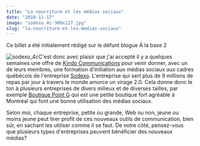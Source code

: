 ```yaml
---
title: "La nourriture et les médias sociaux"
date: "2010-11-17"
image: "sodexo_4c-300x127.jpg"
slug: "la-nourriture-et-les-medias-sociaux"
---
```


Ce billet a été initialement rédigé sur le défunt blogue À la base 2

![](images/sodexo_4c-300x127.jpg "sodexo_4c")C'est donc avec plaisir que j'ai accepté il y a quelques semaines une offre de [Kindo Communications](https://www.kindoweb.com/ "Site Web de Kindo Communications") pour venir donner, avec un de leurs membres, une formation d'initiation aux médias sociaux aux cadres québécois de l'entreprise [Sodexo](https://www.sodexo.ca/ "Site Web de Sodexo"). L'entreprise qui sert plus de 9 millions de repas par jour à travers le monde amorce un virage 2.0. Cela donne donc le ton à plusieurs entreprises de divers milieux et de diverses tailles, par exemple [Boutique Point G](https://www.boutiquepointg.com/ "Site Web de la Boutique Point G") qui est une petite boutique fort agréable à Montréal qui font une bonne utilisation des médias sociaux.

Selon moi, chaque entreprise, petite ou grande, Web ou non, jeune ou moins jeune peut tirer profit de ces nouveaux outils de communication, bien sûr, en sachant les utiliser comme il se faut. De votre côté, pensez-vous que plusieurs types d'entreprises peuvent bénéficier des nouveaux médias?
